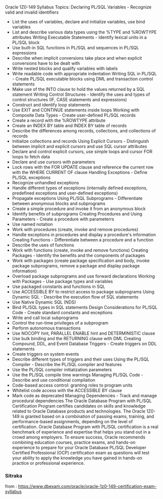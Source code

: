 Oracle 1Z0-149 Syllabus Topics:
Declaring PL/SQL Variables	- Recognize valid and invalid identifiers
- List the uses of variables, declare and initialize variables, use bind variables
- List and describe various data types using the %TYPE and %ROWTYPE attributes
Writing Executable Statements	- Identify lexical units in a PL/SQL block
- Use built-in SQL functions in PL/SQL and sequences in PL/SQL expressions
- Describe when implicit conversions take place and when explicit conversions have to be dealt with
- Write nested blocks and qualify variables with labels
- Write readable code with appropriate indentation
Writing SQL in PL/SQL	- Create PL/SQL executable blocks using DML and transaction control statements
- Make use of the INTO clause to hold the values returned by a SQL statement
Writing Control Structures	- Identify the uses and types of control structures (IF, CASE statements and expressions)
- Construct and identify loop statements
- Use EXIT and CONTINUE statements inside loops
Working with Composite Data Types	- Create user-defined PL/SQL records
- Create a record with the %ROWTYPE attribute
- Create an INDEX BY table and INDEX BY table of records
- Describe the differences among records, collections, and collections of records
- Initialize collections and records
Using Explicit Cursors	- Distinguish between implicit and explicit cursors and use SQL cursor attributes
- Declare and control explicit cursors, use simple loops and cursor FOR loops to fetch data
- Declare and use cursors with parameters
- Lock rows with the FOR UPDATE clause and reference the current row with the WHERE CURRENT OF clause
Handling Exceptions	- Define PL/SQL exceptions
- Recognize unhandled exceptions
- Handle different types of exceptions (internally defined exceptions, predefined exceptions and user-defined exceptions)
- Propagate exceptions
Using PL/SQL Subprograms	- Differentiate between anonymous blocks and subprograms
- Create a simple procedure and invoke it from an anonymous block
- Identify benefits of subprograms
Creating Procedures and Using Parameters	- Create a procedure with parameterrs
- Use named notation
- Work with procedures (create, invoke and remove procedures)
- Handle exceptions in procedures and display a procedure's information
Creating Functions	- Differentiate between a procedure and a function
- Describe the uses of functions
- Work with functions (create, invoke and remove functions)
Creating Packages	- Identify the benefits and the components of packages
- Work with packages (create package specification and body, invoke package subprograms, remove a package and display package information)
- Overload package subprograms and use forward declarations
Working with Packages	- Use package types and variables
- Use packaged constants and functions in SQL
- Use ACCESSIBLE BY to restrict access to package subprograms
Using Dynamic SQL	- Describe the execution flow of SQL statements
- Use Native Dynamic SQL (NDS)
- Bind PL/SQL types in SQL statements
Design Considerations for PL/SQL Code	- Create standard constants and exceptions
- Write and call local subprograms
- Control the run-time privileges of a subprogram
- Perform autonomous transactions
- Use NOCOPY hint, PARALLEL ENABLE hint and DETERMINISTIC clause
- Use bulk binding and the RETURNING clause with DML
Creating Compound, DDL, and Event Database Triggers	- Create triggers on DDL statements
- Create triggers on system events
- Describe different types of triggers and their uses
Using the PL/SQL Compiler	- Describe the PL/SQL compiler and features
- Use the PL/SQL compiler initialization parameters
- Use the PL/SQL compile time warnings
Managing PL/SQL Code	- Describe and use conditional compilation
- Code-based access control: granting roles to program units
- Whitelist code access with the ACCESSIBLE BY clause
- Mark code as deprecated
Managing Dependencies	- Track and manage procedural dependencies
The Oracle Database Program with PL/SQL Certification Program certifies candidates on skills and knowledge related to Oracle Database products and technologies. The Oracle 1Z0-149 is granted based on a combination of passing exams, training, and performance-based assignments, depending on the level of certification. Oracle Database Program with PL/SQL certification is a real benchmark of experience and expertise that helps you stand out in a crowd among employers. To ensure success, Oracle recommends combining education courses, practice exams, and hands-on experience to prepare for your Oracle Database PL/SQL Developer Certified Professional (OCP) certification exam as questions will test your ability to apply the knowledge you have gained in hands-on practice or professional experience.


### Sitraka
from :  https://www.dbexam.com/oracle/oracle-1z0-149-certification-exam-syllabus
